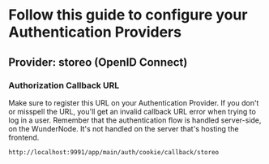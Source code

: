
# Follow this guide to configure your Authentication Providers

## Provider: storeo (OpenID Connect)

### Authorization Callback URL

Make sure to register this URL on your Authentication Provider.
If you don't or misspell the URL, you'll get an invalid callback URL error when trying to log in a user.
Remember that the authentication flow is handled server-side, on the WunderNode.
It's not handled on the server that's hosting the frontend.

```
http://localhost:9991/app/main/auth/cookie/callback/storeo
```
